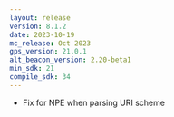 ```yaml
---
layout: release
version: 8.1.2
date: 2023-10-19
mc_release: Oct 2023
gps_version: 21.0.1
alt_beacon_version: 2.20-beta1
min_sdk: 21
compile_sdk: 34
---
```

* Fix for NPE when parsing URI scheme